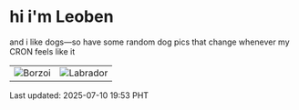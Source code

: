 # hi i'm Leoben

and i like dogs—so have some random dog pics that change whenever my CRON feels like it

|  |  |
|--------|----------|
| ![Borzoi](https://random-dog-vercel.vercel.app/api/random-borzoi?v=1752148432) | ![Labrador](https://random-dog-vercel.vercel.app/api/random-labrador?v=1752148432) |

Last updated: 2025-07-10 19:53 PHT
